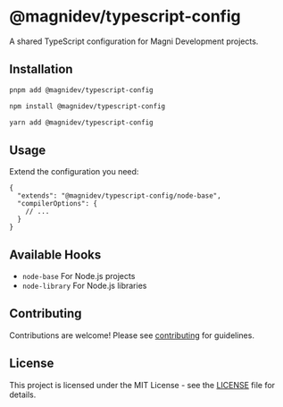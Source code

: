 # @magnidev/typescript-config

A shared TypeScript configuration for Magni Development projects.

## Installation

```bash
pnpm add @magnidev/typescript-config

npm install @magnidev/typescript-config

yarn add @magnidev/typescript-config
```

## Usage

Extend the configuration you need:

```tsx
{
  "extends": "@magnidev/typescript-config/node-base",
  "compilerOptions": {
    // ...
  }
}
```

## Available Hooks

- `node-base` For Node.js projects
- `node-library` For Node.js libraries

## Contributing

Contributions are welcome! Please see [contributing](../../CONTRIBUTING.md) for guidelines.

## License

This project is licensed under the MIT License - see the [LICENSE](LICENSE) file for details.
